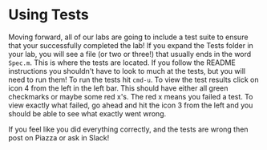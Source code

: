 # Using Tests

Moving forward, all of our labs are going to include a test suite to ensure that your successfully completed the lab! If you expand the Tests folder in your lab, you will see a file (or two or three!) that usually ends in the word `Spec.m`. This is where the tests are located. If you follow the README instructions you shouldn't have to look to much at the tests, but you will need to run them! To run the tests hit `cmd-u`. To view the test results click on icon 4 from the left in the left bar. This should have either all green checkmarks or maybe some red x's. The red x means you failed a test. To view exactly what failed, go ahead and hit the icon 3 from the left and you should be able to see what exactly went wrong.

If you feel like you did everything correctly, and the tests are wrong then post on Piazza or ask in Slack!
